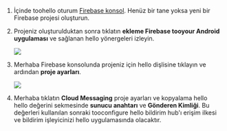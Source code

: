 

1. İçinde toohello oturum [Firebase konsol](https://firebase.google.com/console/). Henüz bir tane yoksa yeni bir Firebase projesi oluşturun.
2. Projeniz oluşturulduktan sonra tıklatın **ekleme Firebase tooyour Android uygulaması** ve sağlanan hello yönergeleri izleyin.

    ![](./media/notification-hubs-enable-firebase-cloud-messaging/notification-hubs-add-firebase-to-android-app.png)
3. Merhaba Firebase konsolunda projeniz için hello dişlisine tıklayın ve ardından **proje ayarları**.

    ![](./media/notification-hubs-enable-firebase-cloud-messaging/notification-hubs-firebase-console-project-settings.png)
4. Merhaba tıklatın **Cloud Messaging** proje ayarları ve kopyalama hello hello değerini sekmesinde **sunucu anahtarı** ve **Gönderen Kimliği**. Bu değerleri kullanılan sonraki tooconfigure hello bildirim hub'ı erişim ilkesi ve bildirim işleyicinizi hello uygulamasında olacaktır.
